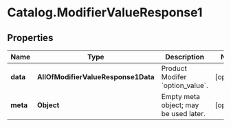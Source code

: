 # Catalog.ModifierValueResponse1

## Properties
Name | Type | Description | Notes
------------ | ------------- | ------------- | -------------
**data** | **AllOfModifierValueResponse1Data** | Product Modifer &#x60;option_value&#x60;. | [optional] 
**meta** | **Object** | Empty meta object; may be used later. | [optional] 
